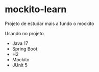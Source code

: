 # mockito-learn
Projeto de estudar mais a fundo o mockito

Usando no projeto
 - Java 17
 - Spring Boot
 - H2
 - Mockito
 - JUnit 5
